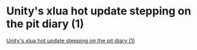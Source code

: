 # Unity's xlua hot update stepping on the pit diary (1)
[Unity's xlua hot update stepping on the pit diary (1)](https://aiwithcloud.com/2022/09/16/unitys_xlua_hot_update_stepping_on_the_pit_diary_1/)